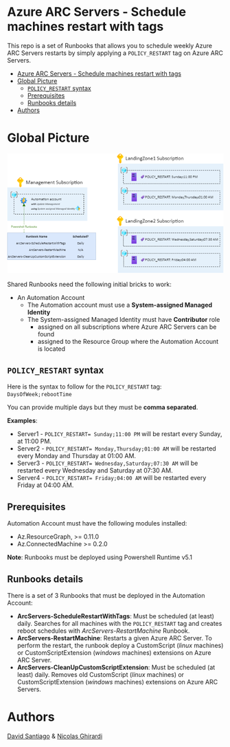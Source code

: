 # Azure ARC Servers - Schedule machines restart with tags 

This repo is a set of Runbooks that allows you to schedule weekly Azure ARC Servers restarts by simply applying a `POLICY_RESTART` tag on Azure ARC Servers.

- [Azure ARC Servers - Schedule machines restart with tags](#azure-arc-servers---schedule-machines-restart-with-tags)
- [Global Picture](#global-picture)
  - [`POLICY_RESTART` syntax](#policy_restart-syntax)
  - [Prerequisites](#prerequisites)
  - [Runbooks details](#runbooks-details)
- [Authors](#authors)

# Global Picture

![BigPicture](docs/bigpicture.png)

Shared Runbooks need the following initial bricks to work:
* An Automation Account 
  * The Automation account must use a **System-assigned Managed Identity**
  * The System-assigned Managed Identity must have **Contributor** role 
    * assigned on all subscriptions where Azure ARC Servers can be found
    * assigned to the Resource Group where the Automation Account is located

## `POLICY_RESTART` syntax 

Here is the syntax to follow for the `POLICY_RESTART` tag: `DaysOfWeek;rebootTime`

You can provide multiple days but they must be **comma separated**.

**Examples**:
* Server1 - `POLICY_RESTART= Sunday;11:00 PM` will be restart every Sunday, at 11:00 PM.
* Server2 - `POLICY_RESTART= Monday,Thursday;01:00 AM` will be restarted every Monday and Thursday at 01:00 AM.
* Server3 - `POLICY_RESTART= Wednesday,Saturday;07:30 AM` will be restarted every Wednesday and Saturday at 07:30 AM.
* Server4 - `POLICY_RESTART= Friday;04:00 AM` will be restarted every Friday at 04:00 AM.

## Prerequisites

Automation Account must have the following modules installed:
* Az.ResourceGraph, >= 0.11.0
* Az.ConnectedMachine >= 0.2.0

**Note**: Runbooks must be deployed using Powershell Runtime v5.1 

## Runbooks details

There is a set of 3 Runbooks that must be deployed in the Automation Account:
* **ArcServers-ScheduleRestartWithTags**: Must be scheduled (at least) daily. Searches for all machines with the `POLICY_RESTART` tag and creates reboot schedules with *ArcServers-RestartMachine* Runbook.
* **ArcServers-RestartMachine**: Restarts a given Azure ARC Server. To perform the restart, the runbook deploy a CustomScript (*linux* machines) or CustomScriptExtension (*windows* machines) extensions on Azure ARC Server.
* **ArcServers-CleanUpCustomScriptExtension**: Must be scheduled (at least) daily. Removes old CustomScript (*linux* machines) or CustomScriptExtension (*windows* machines) extensions on Azure ARC Servers.
  
# Authors

[David Santiago](https://github.com/dawlysd) & [Nicolas Ghirardi](https://www.linkedin.com/in/nicolas-ghirardi-11090235) 
